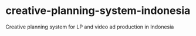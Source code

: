 # creative-planning-system-indonesia
Creative planning system for LP and video ad production in Indonesia
